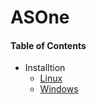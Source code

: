 # ASOne

#### Table of Contents
- Installtion
    - [Linux](asone-linux)
    - [Windows](Windows%20Installtion%20Instructions/README.md)